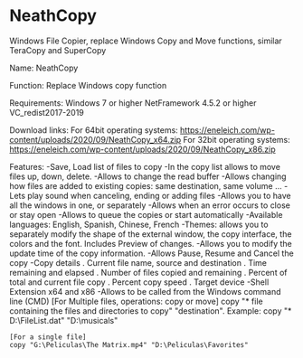 # NeathCopy
Windows File Copier, replace Windows Copy and Move functions, similar TeraCopy and SuperCopy

Name: NeathCopy

Function:
Replace Windows copy function

Requirements:
Windows 7 or higher
NetFramework 4.5.2 or higher
VC_redist2017-2019

Download links:
For 64bit operating systems: https://eneleich.com/wp-content/uploads/2020/09/NeathCopy_x64.zip
For 32bit operating systems: https://eneleich.com/wp-content/uploads/2020/09/NeathCopy_x86.zip

Features:
-Save, Load list of files to copy
-In the copy list allows to move files up, down, delete.
-Allows to change the read buffer
-Allows changing how files are added to existing copies: same destination, same volume ...
-Lets play sound when canceling, ending or adding files
-Allows you to have all the windows in one, or separately
-Allows when an error occurs to close or stay open
-Allows to queue the copies or start automatically
-Available languages: English, Spanish, Chinese, French
-Themes: allows you to separately modify the shape of the external window, the copy interface, the colors and the font.
        Includes Preview of changes.
-Allows you to modify the update time of the copy information.
-Allows Pause, Resume and Cancel the copy
-Copy details
. Current file name, source and destination
. Time remaining and elapsed
. Number of files copied and remaining
. Percent of total and current file copy
. Percent copy speed
. Target device
-Shell Extension x64 and x86
-Allows to be called from the Windows command line (CMD)
	[For Multiple files, operations: copy or move]
	copy "* file containing the files and directories to copy" "destination". 
	Example: copy "* D:\FileList.dat" "D:\musicals"
	
	[For a single file]
	copy "G:\Peliculas\The Matrix.mp4" "D:\Peliculas\Favorites"
